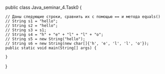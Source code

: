 public class Java_seminar_4.Task0 {

    // Даны следующие строки, cравнить их с помощью == и метода equals()
    // String s1 = "hello";
    // String s2 = "hello";
    // String s3 = s1;
    // String s4 = "h" + "e" + "l" + "l" + "o";
    // String s5 = new String("hello");
    // String s6 = new String(new char[]{'h', 'e', 'l', 'l', 'o'});
    public static void main(String[] args) {

    }

}